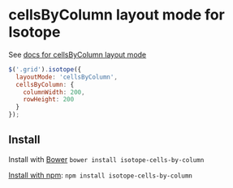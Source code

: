 # cellsByColumn layout mode for Isotope

See [docs for cellsByColumn layout mode](https://isotope.metafizzy.co/layout-modes/cellsbycolumn.html)

``` js
$('.grid').isotope({
  layoutMode: 'cellsByColumn',
  cellsByColumn: {
    columnWidth: 200,
    rowHeight: 200
  }
});
```

## Install

Install with [Bower](http://bower.io) `bower install isotope-cells-by-column`

[Install with npm](https://www.npmjs.org/package/isotope-cells-by-column): `npm install isotope-cells-by-column`
